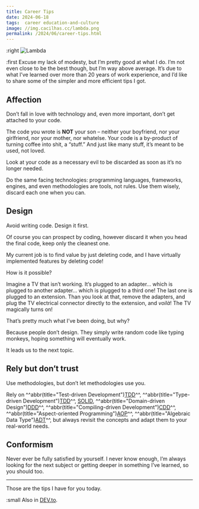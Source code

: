 ```yaml
---
title: Career Tips
date: 2024-06-18
tags:  career education-and-culture
image: //img.cacilhas.cc/lambda.png
permalink: /2024/06/career-tips.html
---
```

[ADT]: https://www.wikiwand.com/en/Algebraic_data_type
[AOP]: https://www.wikiwand.com/en/Aspect-oriented_programming
[CDD]: https://youtu.be/Kdpfhj3VM04
[DDD]: https://www.wikiwand.com/en/Domain-driven_design
[DEV.to]: https://dev.to/cacilhas/career-tips-242a
[image]: {{{image}}}
[SOLID]: https://www.wikiwand.com/en/SOLID
[test-driven]: https://www.wikiwand.com/en/Test-driven_development
[type-driven]: https://www.manning.com/books/type-driven-development-with-idris

:right ![Lambda][image]

:first Excuse my lack of modesty, but I’m pretty good at what I do. I’m not even
close to be the best though, but I’m way above average. It’s due to what I’ve
learned over more than 20 years of work experience, and I’d like to share some
of the simpler and more efficient tips I got.


## Affection

Don’t fall in love with technology and, even more important, don’t get attached
to your code.

The code you wrote is **NOT** your son – neither your boyfriend, nor your
girlfriend, nor your mother, nor whatelse. Your code is a by-product of turning
coffee into shit, a “stuff.” And just like many stuff, it’s meant to be used,
not loved.

Look at your code as a necessary evil to be discarded as soon as it’s no longer
needed.

Do the same facing technologies: programming languages, frameworks, engines, and
even methodologies are tools, not rules. Use them wisely, discard each one when
you can.


## Design

Avoid writing code. Design it first.

Of course you can prospect by coding, however discard it when you head the final
code, keep only the cleanest one.

My current job is to find value by just deleting code, and I have virtually
implemented features by deleting code!

How is it possible?

Imagine a TV that isn’t working. It’s plugged to an adapter… which is plugged
to another adapter… which is plugged to a third one! The last one is plugged to
an extension. Than you look at that, remove the adapters, and plug the TV
electrical connector directly to the extension, and *voilà*! The TV magically
turns on!

That’s pretty much what I’ve been doing, but why?

Because people don’t design. They simply write random code like typing monkeys,
hoping something will eventually work.

It leads us to the next topic.


## Rely but don’t trust

Use methodologies, but don’t let methodologies use you.

Rely on
^^abbr(title="Test-driven Development")[TDD][test-driven]^^,
^^abbr(title="Type-driven Development")[TDD][type-driven]^^,
[SOLID][],
^^abbr(title="Domain-driven Design")[DDD][]^^,
^^abbr(title="Compiling-driven Development")[CDD][]^^,
^^abbr(title="Aspect-oriented Programming")[AOP][]^^,
^^abbr(title="Algebraic Data Type")[ADT][]^^,
but always revisit the concepts and adapt them to your real-world needs.


## Conformism

Never ever be fully satisfied by yourself. I never know enough, I’m always
looking for the next subject or getting deeper in something I’ve learned, so you
should too.


---

Those are the tips I have for you today.

:small Also in [DEV.to][].
